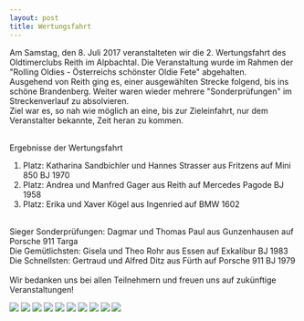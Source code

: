 ```yaml
---
layout: post
title: Wertungsfahrt
---
```

Am Samstag, den 8. Juli 2017 veranstalteten wir die 2. Wertungsfahrt des Oldtimerclubs Reith im Alpbachtal. Die Veranstaltung wurde im Rahmen der "Rolling Oldies - Österreichs schönster Oldie Fete" abgehalten.<br/>
Ausgehend von Reith ging es, einer ausgewählten Strecke folgend, bis ins schöne Brandenberg. Weiter waren wieder mehrere "Sonderprüfungen" im Streckenverlauf zu absolvieren.<br/>
Ziel war es, so nah wie möglich an eine, bis zur Zieleinfahrt, nur dem Veranstalter bekannte, Zeit heran zu kommen.<br/>
<!--more-->
<br/>
Ergebnisse der Wertungsfahrt

1. Platz: 
Katharina Sandbichler und Hannes Strasser aus Fritzens auf Mini 850 BJ 1970<br/>
2. Platz:
Andrea und Manfred Gager aus Reith auf Mercedes Pagode BJ 1958<br/>
3. Platz:
Erika und Xaver Kögel aus Ingenried auf BMW 1602<br/><br/>

Sieger Sonderprüfungen:
Dagmar und Thomas Paul aus Gunzenhausen auf Porsche 911 Targa<br/>
Die Gemütlichsten:
Gisela und Theo Rohr aus Essen auf Exkalibur BJ 1983<br/>
Die Schnellsten:
Gertraud und Alfred Ditz aus Fürth auf Porsche 911 BJ 1979<br/>
<br/>
Wir bedanken uns bei allen Teilnehmern und freuen uns auf zukünftige Veranstaltungen!

[![](/img/wertungsfahrt-2017/map.jpg)](/img/wertungsfahrt-2017/map.jpg)
[![](/img/wertungsfahrt-2017/1.jpg)](/img/wertungsfahrt-2017/1.jpg)
[![](/img/wertungsfahrt-2017/2.jpg)](/img/wertungsfahrt-2017/2.jpg)
[![](/img/wertungsfahrt-2017/3.jpg)](/img/wertungsfahrt-2017/3.jpg)
[![](/img/wertungsfahrt-2017/4.jpg)](/img/wertungsfahrt-2017/4.jpg)
[![](/img/wertungsfahrt-2017/5.jpg)](/img/wertungsfahrt-2017/5.jpg)
[![](/img/wertungsfahrt-2017/6.jpg)](/img/wertungsfahrt-2017/6.jpg)
[![](/img/wertungsfahrt-2017/7.jpg)](/img/wertungsfahrt-2017/7.jpg)
[![](/img/wertungsfahrt-2017/8.jpg)](/img/wertungsfahrt-2017/8.jpg)
[![](/img/wertungsfahrt-2017/9.jpg)](/img/wertungsfahrt-2017/9.jpg)
